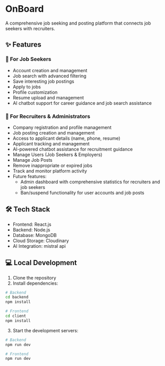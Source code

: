 # OnBoard

A comprehensive job seeking and posting platform that connects job seekers with recruiters.

## ✨ Features

### 👤 For Job Seekers
- Account creation and management
- Job search with advanced filtering
- Save interesting job postings
- Apply to jobs
- Profile customization
- Resume upload and management
- AI chatbot support for career guidance and job search assistance

### 💼 For Recruiters & Administrators
- Company registration and profile management
- Job posting creation and management
- Access to applicant details (name, phone, resume)
- Applicant tracking and management
- AI-powered chatbot assistance for recruitment guidance
- Manage Users (Job Seekers & Employers)
- Manage Job Posts
- Remove inappropriate or expired jobs
- Track and monitor platform activity
- Future features: 
  - Admin dashboard with comprehensive statistics for recruiters and job seekers
  - Ban/suspend functionality for user accounts and job posts

## 🛠️ Tech Stack

- Frontend: React.js
- Backend: Node.js
- Database: MongoDB
- Cloud Storage: Cloudinary
- AI Integration: mistral api

## 💻 Local Development

1. Clone the repository
2. Install dependencies:
```bash
# Backend
cd backend
npm install

# Frontend
cd client
npm install
```

3. Start the development servers:
```bash
# Backend
npm run dev

# Frontend
npm run dev
```


